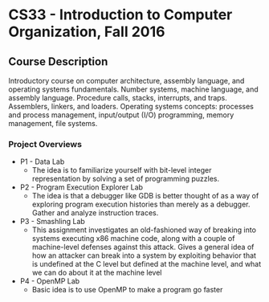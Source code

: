 # CS33 - Introduction to Computer Organization, Fall 2016

## Course Description
Introductory course on computer architecture, assembly language, and operating systems fundamentals. Number systems, machine language, and assembly language. Procedure calls, stacks, interrupts, and traps. Assemblers, linkers, and loaders. Operating systems concepts: processes and process management, input/output (I/O) programming, memory management, file systems.

### Project Overviews
* P1 - Data Lab
  * The idea is to familiarize yourself with bit-level integer representation by solving a set of programming puzzles.
* P2 - Program Execution Explorer Lab
  * The idea is that a debugger like GDB is better thought of as a way of exploring program execution histories than merely as a debugger. Gather and analyze instruction traces.
* P3 - Smashling Lab
  * This assignment investigates an old-fashioned way of breaking into systems executing x86 machine code, along with a couple of machine-level defenses against this attack. Gives a general idea of how an attacker can break into a system by exploiting behavior that is undefined at the C level but defined at the machine level, and what we can do about it at the machine level
* P4 - OpenMP Lab
  * Basic idea is to use OpenMP to make a program go faster